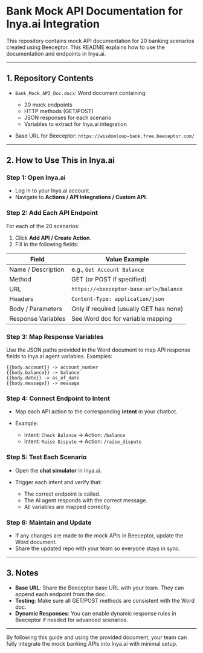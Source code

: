 # Bank Mock API Documentation for Inya.ai Integration

This repository contains mock API documentation for 20 banking scenarios created using Beeceptor. This README explains how to use the documentation and endpoints in Inya.ai.

---

## **1. Repository Contents**

* `Bank_Mock_API_Doc.docx`: Word document containing:

  * 20 mock endpoints
  * HTTP methods (GET/POST)
  * JSON responses for each scenario
  * Variables to extract for Inya.ai integration

* Base URL for Beeceptor: `https://wisdomloop-bank.free.beeceptor.com/`

---

## **2. How to Use This in Inya.ai**

### Step 1: Open Inya.ai

* Log in to your Inya.ai account.
* Navigate to **Actions / API Integrations / Custom API**.

### Step 2: Add Each API Endpoint

For each of the 20 scenarios:

1. Click **Add API / Create Action**.
2. Fill in the following fields:

| Field              | Value Example                           |
| ------------------ | --------------------------------------- |
| Name / Description | e.g., `Get Account Balance`             |
| Method             | GET (or POST if specified)              |
| URL                | `https://<beeceptor-base-url>/balance`  |
| Headers            | `Content-Type: application/json`        |
| Body / Parameters  | Only if required (usually GET has none) |
| Response Variables | See Word doc for variable mapping       |

### Step 3: Map Response Variables

Use the JSON paths provided in the Word document to map API response fields to Inya.ai agent variables. Examples:

```
{{body.account}} -> account_number
{{body.balance}} -> balance
{{body.date}} -> as_of_date
{{body.message}} -> message
```

### Step 4: Connect Endpoint to Intent

* Map each API action to the corresponding **intent** in your chatbot.
* Example:

  * Intent: `Check Balance` → Action: `/balance`
  * Intent: `Raise Dispute` → Action: `/raise_dispute`

### Step 5: Test Each Scenario

* Open the **chat simulator** in Inya.ai.
* Trigger each intent and verify that:

  * The correct endpoint is called.
  * The AI agent responds with the correct message.
  * All variables are mapped correctly.

### Step 6: Maintain and Update

* If any changes are made to the mock APIs in Beeceptor, update the Word document.
* Share the updated repo with your team so everyone stays in sync.

---

## **3. Notes**

* **Base URL**: Share the Beeceptor base URL with your team. They can append each endpoint from the doc.
* **Testing**: Make sure all GET/POST methods are consistent with the Word doc.
* **Dynamic Responses**: You can enable dynamic response rules in Beeceptor if needed for advanced scenarios.

---

By following this guide and using the provided document, your team can fully integrate the mock banking APIs into Inya.ai with minimal setup.
